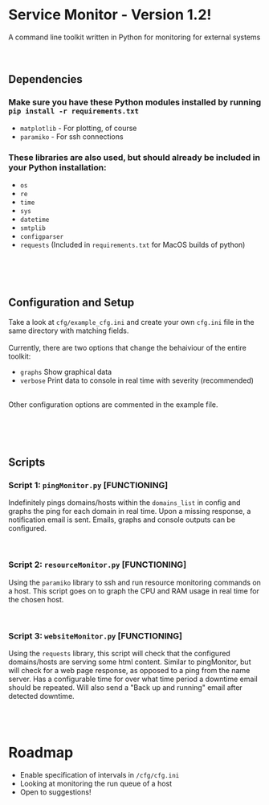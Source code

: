 # Service Monitor - Version 1.2!
A command line toolkit written in Python for monitoring for external systems
<br><br><br>

## Dependencies
### Make sure you have these Python modules installed by running `pip install -r requirements.txt`
- `matplotlib` - For plotting, of course
- `paramiko` - For ssh connections
  
### These libraries are also used, but should already be included in your Python installation:
- `os`
- `re`
- `time`
- `sys`
- `datetime`
- `smtplib`
- `configparser`
- `requests` (Included in `requirements.txt` for MacOS builds of python)

<br><br><br>
## Configuration and Setup
Take a look at `cfg/example_cfg.ini` and create your own `cfg.ini` file in the same directory with matching fields.
<br><br>
Currently, there are two options that change the behaiviour of the entire toolkit: <br>
- `graphs`  Show graphical data <br>
- `verbose`  Print data to console in real time with severity (recommended)<br><br>

Other configuration options are commented in the example file.

<br><br><br>


## Scripts
### Script 1: `pingMonitor.py` [FUNCTIONING]
Indefinitely pings domains/hosts within the `domains_list` in config and graphs the ping for each domain in real time. Upon a missing response, a notification email is sent. Emails, graphs and console outputs can be configured. 

<br>

### Script 2: `resourceMonitor.py` [FUNCTIONING]
Using the `paramiko` library to ssh and run resource monitoring commands on a host. This script goes on to graph the CPU and RAM usage in real time for the chosen host.

<br>

### Script 3: `websiteMonitor.py` [FUNCTIONING]
Using the `requests` library, this script will check that the configured domains/hosts are serving some html content. Similar to pingMonitor, but will check for a web page response, as opposed to a ping from the name server. Has a configurable time for over what time period a downtime email should be repeated. Will also send a "Back up and running" email after detected downtime.

<br><br>
# Roadmap
- Enable specification of intervals in `/cfg/cfg.ini`
- Looking at monitoring the run queue of a host
- Open to suggestions!
